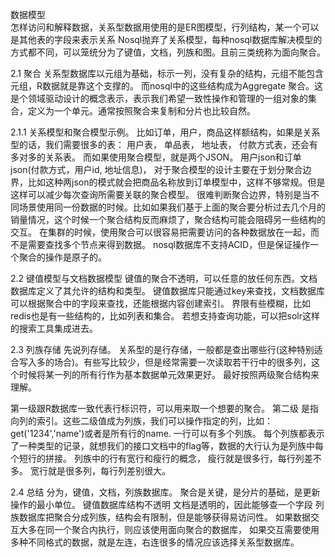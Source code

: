 数据模型  
    怎样访问和解释数据，关系型数据用使用的是ER图模型，行列结构，某一个可以是其他表的字段来表示关系
    Nosql抛弃了关系模型，每种nosql数据库解决模型的方式都不同，可以笼统分为了键值，文档，列族和图。且前三类统称为面向聚合。
    

2.1 聚合
    关系型数据库以元组为基础，标示一列，没有复杂的结构，元组不能包含元组，R数据就是靠这个支撑的。
    而nosql中的这些结构成为Aggregate 聚合。这是个领域驱动设计的概念表示，表示我们希望一致性操作和管理的一组对象的集合，定义为一个单元。通常按照聚合来复制和分片也比较自然。

2.1.1 关系模型和聚合模型示例。
    比如订单，用户，商品这样额结构，如果是关系型的话，我们需要很多的表：
    用户表， 单品表， 地址表， 付款方式表，还会有多对多的关系表。
    而如果使用聚合模型，就是两个JSON。 用户json和订单json(付款方式，用户id, 地址信息)， 对于聚合模型的设计主要在于划分聚合边界，比如这种两json的模式就会把商品名称放到订单模型中，这样不够常规。但是这样可以减少每次查询所需要关联的聚合模型。
    很难判断聚合边界，特别是当不同场景使用同一份数据的时候。比如如果我们基于上面的聚合要分析过去几个月的销量情况，这个时候一个聚合结构反而麻烦了，聚合结构可能会阻碍另一些结构的交互。
    在集群的时候，使用聚合可以很容易把需要访问的各种数据放在一起，而不是需要查找多个节点来得到数据。
    nosql数据库不支持ACID，但是保证操作一个聚合的操作是原子的。

2.2 键值模型与文档数据模型
        键值的聚合不透明，可以任意的放任何东西。文档数据库定义了其允许的结构和类型。
        键值数据库只能通过key来查找，文档数据库可以根据聚合中的字段来查找，还能根据内容创建索引。
        界限有些模糊，比如redis也是有一些结构的，比如列表和集合。
        若想支持查询功能，可以把solr这样的搜索工具集成进去。

2.3 列族存储
        先说列存储。 关系型的是行存储，一般都是查出哪些行(这种特别适合写入多的场合)。有些写比较少，但是经常需要一次读取若干行中的很多列，这个时候将某一列的所有行作为基本数据单元效果更好。
         最好按照两级聚合结构来理解。

第一级跟R数据库一致代表行标识符，可以用来取一个想要的聚合。 
第二级 是指向列的索引。这些二级值成为列族，我们可以操作指定的列，比如：get('1234','name')或者是所有行的name.  一行可以有多个列族。
        每个列族都表示了一种类型的记录，就想我们的接口文档中的flag等，数据的大行认为是列族中每个短行的拼接。
        列族中的行有宽行和瘦行的概念， 瘦行就是很多行，每行列差不多。 宽行就是很多列，每行列差别很大。
        
2.4 总结
分为，键值，文档，列族数据库。
聚合是关键，是分片的基础，是更新操作的最小单位。
键值数据库结构不透明
文档是透明的，因此能够查一个字段
列族数据库把聚合分成列族，结构会有限制，但是能够获得易访问性。
如果数据交互大多在同一个聚合内执行，则应该使用面向聚合的数据库， 如果交互需要使用多种不同格式的数据，就是左连，右连很多的情况应该选择关系型数据库。

